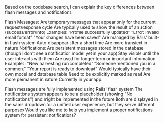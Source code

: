 Based on the codebase search, I can explain the key differences between flash messages and notifications:

Flash Messages:
Are temporary messages that appear only for the current request/response cycle
Are typically used to show the result of an action (success/error/info)
Examples:
"Profile successfully updated"
"Error: Invalid email format"
"Your changes have been saved"
Are managed by Rails' built-in flash system
Auto-disappear after a short time
Are more transient in nature
Notifications:
Are persistent messages stored in the database (though I don't see a notification model yet in your app)
Stay visible until the user interacts with them
Are used for longer-term or important information
Examples:
"New harvesting run completed"
"Someone mentioned you in a comment"
"Your report is ready to download"
Would typically have their own model and database table
Need to be explicitly marked as read
Are more permanent in nature
Currently in your app:

Flash messages are fully implemented using Rails' flash system
The notifications system appears to be a placeholder (showing "No notifications") and might be implemented in the future
Both are displayed in the same dropdown for a unified user experience, but they serve different purposes
Would you like me to help you implement a proper notifications system for persistent notifications?